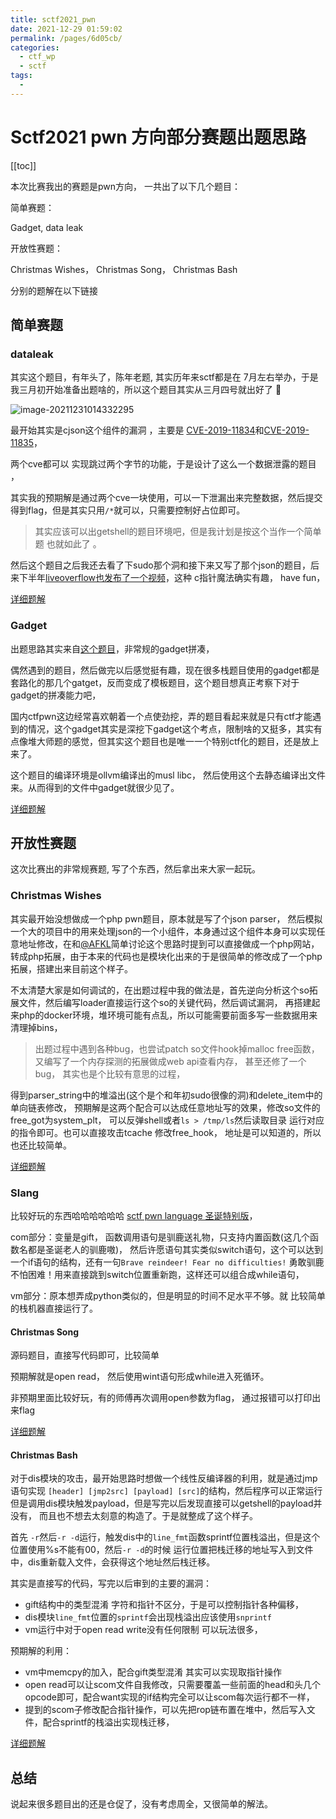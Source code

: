 ```yaml
---
title: sctf2021_pwn
date: 2021-12-29 01:59:02
permalink: /pages/6d05cb/
categories:
  - ctf_wp
  - sctf
tags:
  - 
---
```

# Sctf2021 pwn 方向部分赛题出题思路

[[toc]]



本次比赛我出的赛题是pwn方向， 一共出了以下几个题目：

简单赛题：

Gadget,  data leak 

开放性赛题：

Christmas Wishes， Christmas Song， Christmas Bash

分别的题解在以下链接



## 简单赛题

### dataleak 

其实这个题目，有年头了，陈年老题, 其实历年来sctf都是在 7月左右举办，于是我三月初开始准备出题啥的，所以这个题目其实从三月四号就出好了 🤭

![image-20211231014332295](https://s2.loli.net/2021/12/31/kXCiO8RmrHWn1aw.png)

最开始其实是cjson这个组件的漏洞 ，主要是 [CVE-2019-11834](https://github.com/DaveGamble/cJSON/issues/337)和[CVE-2019-11835](https://github.com/DaveGamble/cJSON/issues/338)， 

两个cve都可以 实现跳过两个字节的功能，于是设计了这么一个数据泄露的题目 ，

其实我的预期解是通过两个cve一块使用，可以一下泄漏出来完整数据，然后提交得到flag，但是其实只用`/*`就可以，只需要控制好占位即可。

> 其实应该可以出getshell的题目环境吧，但是我计划是按这个当作一个简单题 也就如此了 。

然后这个题目之后我还去看了下sudo那个洞和接下来又写了那个json的题目，后来下半年[liveoverflow也发布了一个视频](https://www.youtube.com/watch?v=zdzcTh9kUrc&ab_channel=LiveOverflow)，这种 c指针魔法确实有趣， have fun， 

[详细题解](https://lingze.xyz/pages/51ab44/)

### Gadget 

出题思路其实来自[这个题目](https://lingze.xyz/pages/ea4dff/)，非常规的gadget拼凑，

偶然遇到的题目，然后做完以后感觉挺有趣，现在很多栈题目使用的gadget都是套路化的那几个gatget，反而变成了模板题目，这个题目想真正考察下对于gadget的拼凑能力吧，

国内ctfpwn这边经常喜欢朝着一个点使劲挖，弄的题目看起来就是只有ctf才能遇到的情况，这个gadget其实是深挖下gadget这个考点，限制啥的又挺多，其实有点像堆大师题的感觉，但其实这个题目也是唯一一个特别ctf化的题目，还是放上来了。

这个题目的编译环境是ollvm编译出的musl libc， 然后使用这个去静态编译出文件来。从而得到的文件中gadget就很少见了。

[详细题解](https://lingze.xyz/pages/baaef3/)



## 开放性赛题

这次比赛出的非常规赛题, 写了个东西，然后拿出来大家一起玩。



### Christmas Wishes

其实最开始没想做成一个php pwn题目，原本就是写了个json parser， 然后模拟一个大的项目中的用来处理json的一个小组件，本身通过这个组件本身可以实现任意地址修改，在和[@AFKL](https://afkl-cuit.github.io/)简单讨论这个思路时提到可以直接做成一个php网站，转成php拓展，由于本来的代码也是模块化出来的于是很简单的修改成了一个php拓展，搭建出来目前这个样子。

不太清楚大家是如何调试的，在出题过程中我的做法是，首先逆向分析这个so拓展文件，然后编写loader直接运行这个so的关键代码，然后调试漏洞， 再搭建起来php的docker环境，堆环境可能有点乱，所以可能需要前面多写一些数据用来清理掉bins， 

> 出题过程中遇到各种bug，也尝试patch so文件hook掉malloc free函数，又编写了一个内存探测的拓展做成web api查看内存， 甚至还修了一个bug， 其实也是个比较有意思的过程，

得到parser_string中的堆溢出(这个是个和年初sudo很像的洞)和delete_item中的单向链表修改， 预期解是这两个配合可以达成任意地址写的效果，修改so文件的free_got为system_plt， 可以反弹shell或者`ls > /tmp/ls`然后读取目录 运行对应的指令即可。也可以直接攻击tcache 修改free_hook， 地址是可以知道的，所以也还比较简单。

[详细题解](https://lingze.xyz/pages/d91dc6/)

### Slang

比较好玩的东西哈哈哈哈哈哈 [sctf pwn language 圣诞特别版](https://github.com/wlingze/Slang/tree/christmas)， 

com部分：变量是gift， 函数调用语句是驯鹿送礼物，只支持内置函数(这几个函数名都是圣诞老人的驯鹿嗷)， 然后许愿语句其实类似switch语句，这个可以达到一个if语句的结构，还有一句`Brave reindeer! Fear no difficulties!` 勇敢驯鹿不怕困难！用来直接跳到switch位置重新跑，这样还可以组合成while语句，

vm部分：原本想弄成python类似的，但是明显的时间不足水平不够。就 比较简单的栈机器直接运行了。

#### Christmas Song

源码题目，直接写代码即可，比较简单

预期解就是open read， 然后使用wint语句形成while进入死循环。

非预期里面比较好玩，有的师傅再次调用open参数为flag， 通过报错可以打印出来flag

[详细题解](https://lingze.xyz/pages/306f8a/)

#### Christmas Bash

对于dis模块的攻击，最开始思路时想做一个线性反编译器的利用，就是通过jmp语句实现 `[header] [jmp2src] [payload] [src]`的结构，然后程序可以正常运行但是调用dis模块触发payload，但是写完以后发现直接可以getshell的payload并没有， 而且也不想去太刻意的构造了。于是就整成了这个样子。

首先 `-r`然后`-r -d`运行，触发dis中的`line_fmt`函数sprintf位置栈溢出，但是这个位置使用%s不能有00，然后`-r -d`的时候 运行位置把栈迁移的地址写入到文件中，dis重新载入文件，会获得这个地址然后栈迁移。

其实是直接写的代码，写完以后审到的主要的漏洞：

* gift结构中的类型混淆  字符和指针不区分，于是可以控制指针各种偏移， 
* dis模块`line_fmt`位置的`sprintf`会出现栈溢出应该使用`snprintf`
* vm运行中对于open read write没有任何限制 可以玩法很多，

预期解的利用：

* vm中memcpy的加入，配合gift类型混淆 其实可以实现取指针操作
* open read可以让scom文件自我修改，只需要覆盖一些前面的head和头几个opcode即可，配合want实现的if结构完全可以让scom每次运行都不一样，
* 提到的scom子修改配合指针操作，可以先把rop链布置在堆中，然后写入文件，配合sprintf的栈溢出实现栈迁移，

[详细题解](https://lingze.xyz/pages/0cbf9f/)



## 总结

说起来很多题目出的还是仓促了，没有考虑周全，又很简单的解法。
